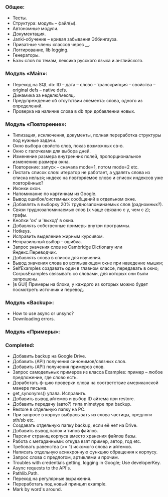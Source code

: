 ### Общее:
* Тесты.
* Структура: модуль – файл(ы). 
* Автономные модули.
* Документация.
* Janki-обучение – кривая забывания Эббингауза.
* Приватные члены классов через __.
* Логгирование, lib logging.
* Генераторы.
* Базы слов по темам, лексика русского языка и английского.

### Модуль «Main»:
* Переход на SQL db: ID – дата – слово – транскрипция – свойства – original defs – native defs.
* Динамика за неделю/месяц.
* Предупреждение об отсутствии элемента: слова, одного из определений. 
* Проверка на наличие слова в db при добавлении новых.

### Модуль «Повторение»:
* Типизация, исключения, документы, полная переработка структуры под нужные задачи.
* Окно выбора свойств слов, показ возможных св-в.
* Окно с галочками для выбора дней.
* Изменение размера внутренних полей, пропорциональное изменению размера окна.
* Повторение: запуск – сначала mode=1, потом mode=2 etc.
* Листать список слов: итератор не работает, а удалять слова из списка нельзя; 
индекс на повторяемое слово и список индексов уже повторённых?
* Иконки окон. 
* Напоминание по картинкам из Google.
* Вывод ошибок/системных сообщений в отдельном окне. 
* Добавлять в выборку 20% труднозапоминаемых слов (радномных?).
* Связи труднозапоминаемых слов (x чаще связано с y, чем с z); графы.
* Кнопки 'ок' и 'выход' в окна.
* Добавлять собственные примеры внутри программы. 
* Hotkeys.
* Исправить выделение жирным курсивом.
* Неправильный выбор – ошибка.
* Запрос значения слов из Cambridge Dictionary или Яндекс.Переводчик.
* Добавлять слова в список для изучения.
* Вывод значения слова во всплывающем окне при наведение мышки;
* SelfExamples создавать один в главном классе, передавать в окно; CorpusExamples связывать 
со словами, для которых они были запрошены.
* [в GUI] Примеры на блоки, у каждого из которых можно будет посмотреть источник и перевод. 

### Модуль «Backup»:
* How to use async or unsync?
* Downloading errors.

### Модуль «Примеры»:


### Completed:
* Добавить backup на Google Drive.
* Добавить (API) получения синонимов/связных слов.
* Добавить (API) получения примеров слов. 
* Запрос самодельных примеров из класса Examples: пример – любое предложение, где слово есть.
* Доработать ф-цию проверки слова на соответствие американской манере письма.
* get_synonyms() упала. Исправить.
* Добавить вывод айтемов и выбор ID айтема при restore.
* Добавить передачу (авто?) типа mimetype при backup.
* Restore в отдельную папку на PC.
* При запросе в корпус выбрасывать из слова частицы, предлоги sth/sb etc.
* Создавать отдельную папку backup, если её нет на Drive.
* Добавить вывод папок и типов файлов.
* Парсинг страниц корпуса вместо хранения файлов базы.
* Работа с метаданными: откуда взят пример, автор, год etc.
* Требовать равенства (>= 1) искомого слова и айтемов.
* Написать отдельную асинхронную функцию обращения к корпусу. 
* Запрос слова с предлогом, артиклями и прочим.
* Troubles with credentials getting, logging in Google; Use developerKey.
* Async requests to the API's.
* Pathlib.Path.
* Переход на регулярные выражения.
* Переработать под новый принцип example.
* Mark by word's around.